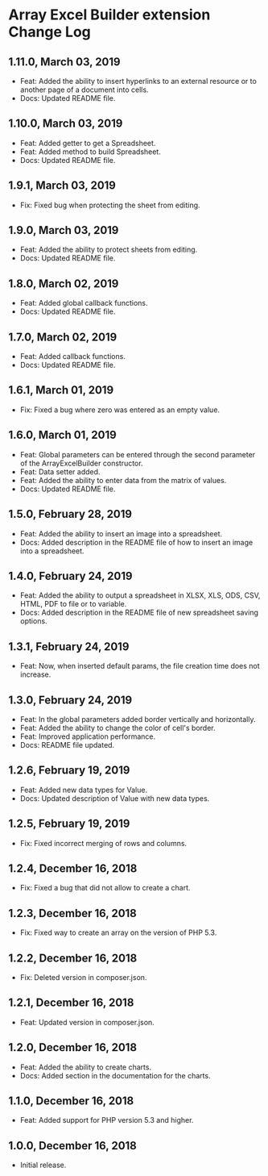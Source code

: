 
Array Excel Builder extension Change Log
========================================

1.11.0, March 03, 2019
------------------------

- Feat: Added the ability to insert hyperlinks to an external resource or to another page of a document into cells.
- Docs: Updated README file.

1.10.0, March 03, 2019
------------------------

- Feat: Added getter to get a Spreadsheet.
- Feat: Added method to build Spreadsheet.
- Docs: Updated README file.

1.9.1, March 03, 2019
------------------------

- Fix: Fixed bug when protecting the sheet from editing.

1.9.0, March 03, 2019
------------------------

- Feat: Added the ability to protect sheets from editing.
- Docs: Updated README file.

1.8.0, March 02, 2019
------------------------

- Feat: Added global callback functions.
- Docs: Updated README file.

1.7.0, March 02, 2019
------------------------

- Feat: Added callback functions.
- Docs: Updated README file.

1.6.1, March 01, 2019
------------------------

- Fix: Fixed a bug where zero was entered as an empty value.

1.6.0, March 01, 2019
------------------------

- Feat: Global parameters can be entered through the second parameter of the ArrayExcelBuilder constructor.
- Feat: Data setter added.
- Feat: Added the ability to enter data from the matrix of values.
- Docs: Updated README file.

1.5.0, February 28, 2019
------------------------

- Feat: Added the ability to insert an image into a spreadsheet.
- Docs: Added description in the README file of how to insert an image into a spreadsheet.

1.4.0, February 24, 2019
------------------------

- Feat: Added the ability to output a spreadsheet in XLSX, XLS, ODS, CSV, HTML, PDF to file or to variable.
- Docs: Added description in the README file of new spreadsheet saving options.

1.3.1, February 24, 2019
------------------------

- Feat: Now, when inserted default params, the file creation time does not increase.

1.3.0, February 24, 2019
------------------------

- Feat: In the global parameters added border vertically and horizontally.
- Feat: Added the ability to change the color of cell's border.
- Feat: Improved application performance.
- Docs: README file updated.

1.2.6, February 19, 2019
------------------------

- Feat: Added new data types for Value.
- Docs: Updated description of Value with new data types.

1.2.5, February 19, 2019
------------------------

- Fix: Fixed incorrect merging of rows and columns.

1.2.4, December 16, 2018
------------------------

- Fix: Fixed a bug that did not allow to create a chart.


1.2.3, December 16, 2018
------------------------

- Fix: Fixed way to create an array on the version of PHP 5.3.


1.2.2, December 16, 2018
------------------------

- Fix: Deleted version in composer.json.


1.2.1, December 16, 2018
------------------------

- Feat: Updated version in composer.json.


1.2.0, December 16, 2018
------------------------

- Feat: Added the ability to create charts.
- Docs: Added section in the documentation for the charts.


1.1.0, December 16, 2018
------------------------

- Feat: Added support for PHP version 5.3 and higher.


1.0.0, December 16, 2018
------------------------

- Initial release.

